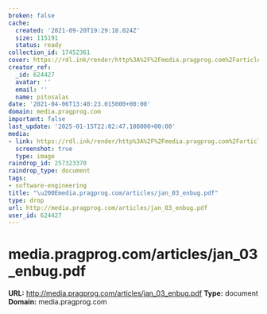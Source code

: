 ```yaml
---
broken: false
cache:
  created: '2021-09-20T19:29:18.024Z'
  size: 115191
  status: ready
collection_id: 17452361
cover: https://rdl.ink/render/http%3A%2F%2Fmedia.pragprog.com%2Farticles%2Fjan_03_enbug.pdf
creator_ref:
  _id: 624427
  avatar: ''
  email: ''
  name: pitosalas
date: '2021-04-06T13:40:23.015000+00:00'
domain: media.pragprog.com
important: false
last_update: '2025-01-15T22:02:47.108000+00:00'
media:
- link: https://rdl.ink/render/http%3A%2F%2Fmedia.pragprog.com%2Farticles%2Fjan_03_enbug.pdf
  screenshot: true
  type: image
raindrop_id: 257323370
raindrop_type: document
tags:
- software-engineering
title: "\u200Emedia.pragprog.com/articles/jan_03_enbug.pdf"
type: drop
url: http://media.pragprog.com/articles/jan_03_enbug.pdf
user_id: 624427
---
```


# ‎media.pragprog.com/articles/jan_03_enbug.pdf

**URL:** http://media.pragprog.com/articles/jan_03_enbug.pdf
**Type:** document
**Domain:** media.pragprog.com
